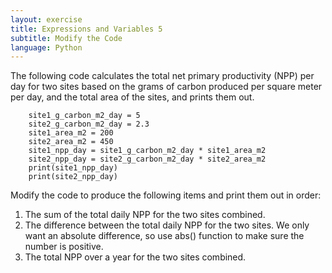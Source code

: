 ```yaml
---
layout: exercise
title: Expressions and Variables 5
subtitle: Modify the Code
language: Python
---
```


The following code calculates the total net primary productivity (NPP)
per day for two sites based on the grams of carbon produced per square
meter per day, and the total area of the sites, and prints them out.

```
    site1_g_carbon_m2_day = 5
    site2_g_carbon_m2_day = 2.3
    site1_area_m2 = 200
    site2_area_m2 = 450
    site1_npp_day = site1_g_carbon_m2_day * site1_area_m2 
    site2_npp_day = site2_g_carbon_m2_day * site2_area_m2
    print(site1_npp_day)
    print(site2_npp_day)
```

Modify the code to produce the following items and print them out in
order:

1.  The sum of the total daily NPP for the two sites combined.
2.  The difference between the total daily NPP for the two sites. We only want
    an absolute difference, so use abs() function to make sure the
    number is positive.
3.  The total NPP over a year for the two sites combined.

